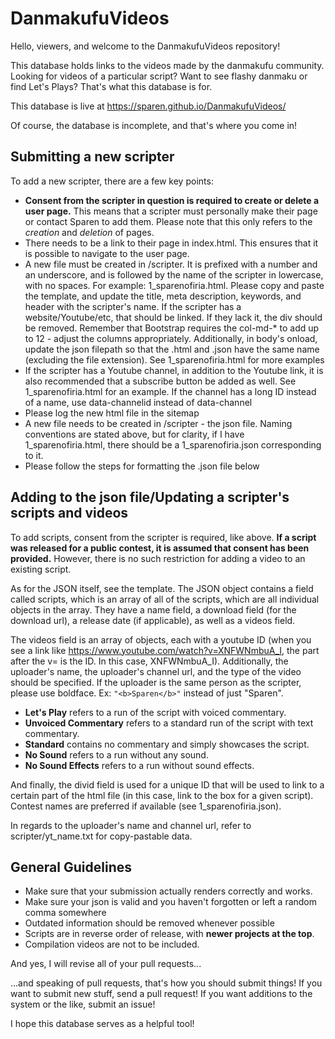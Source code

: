 # DanmakufuVideos
Hello, viewers, and welcome to the DanmakufuVideos repository!

This database holds links to the videos made by the danmakufu community. Looking for videos of a particular script? Want to see flashy danmaku or find Let's Plays? That's what this database is for.

This database is live at https://sparen.github.io/DanmakufuVideos/ 

Of course, the database is incomplete, and that's where you come in!

## Submitting a new scripter
To add a new scripter, there are a few key points:
* **Consent from the scripter in question is required to create or delete a user page.** This means that a scripter must personally make their page or contact Sparen to add them. Please note that this only refers to the _creation_ and _deletion_ of pages.
* There needs to be a link to their page in index.html. This ensures that it is possible to navigate to the user page.
* A new file must be created in /scripter. It is prefixed with a number and an underscore, and is followed by the name of the scripter in lowercase, with no spaces. For example: 1_sparenofiria.html. Please copy and paste the template, and update the title, meta description, keywords, and header with the scripter's name. If the scripter has a website/Youtube/etc, that should be linked. If they lack it, the div should be removed. Remember that Bootstrap requires the col-md-* to add up to 12 - adjust the columns appropriately. Additionally, in body's onload, update the json filepath so that the .html and .json have the same name (excluding the file extension). See 1_sparenofiria.html for more examples
* If the scripter has a Youtube channel, in addition to the Youtube link, it is also recommended that a subscribe button be added as well. See 1_sparenofiria.html for an example. If the channel has a long ID instead of a name, use data-channelid instead of data-channel
* Please log the new html file in the sitemap
* A new file needs to be created in /scripter - the json file. Naming conventions are stated above, but for clarity, if I have 1_sparenofiria.html, there should be a 1_sparenofiria.json corresponding to it.
* Please follow the steps for formatting the .json file below

## Adding to the json file/Updating a scripter's scripts and videos
To add scripts, consent from the scripter is required, like above. **If a script was released for a public contest, it is assumed that consent has been provided.** However, there is no such restriction for adding a video to an existing script.

As for the JSON itself, see the template. The JSON object contains a field called scripts, which is an array of all of the scripts, which are all individual objects in the array. They have a name field, a download field (for the download url), a release date (if applicable), as well as a videos field.

The videos field is an array of objects, each with a youtube ID (when you see a link like https://www.youtube.com/watch?v=XNFWNmbuA_I, the part after the v= is the ID. In this case, XNFWNmbuA_I). Additionally, the uploader's name, the uploader's channel url, and the type of the video should be specified. If the uploader is the same person as the scripter, please use boldface. Ex: `"<b>Sparen</b>"` instead of just "Sparen".

* **Let's Play** refers to a run of the script with voiced commentary. 
* **Unvoiced Commentary** refers to a standard run of the script with text commentary. 
* **Standard** contains no commentary and simply showcases the script. 
* **No Sound** refers to a run without any sound.
* **No Sound Effects** refers to a run without sound effects.

And finally, the divid field is used for a unique ID that will be used to link to a certain part of the html file (in this case, link to the box for a given script). Contest names are preferred if available (see 1_sparenofiria.json).

In regards to the uploader's name and channel url, refer to scripter/yt_name.txt for copy-pastable data.

## General Guidelines
* Make sure that your submission actually renders correctly and works.
* Make sure your json is valid and you haven't forgotten or left a random comma somewhere
* Outdated information should be removed whenever possible
* Scripts are in reverse order of release, with **newer projects at the top**. 
* Compilation videos are not to be included.

And yes, I will revise all of your pull requests...

...and speaking of pull requests, that's how you should submit things! If you want to submit new stuff, send a pull request! If you want additions to the system or the like, submit an issue!

I hope this database serves as a helpful tool!
